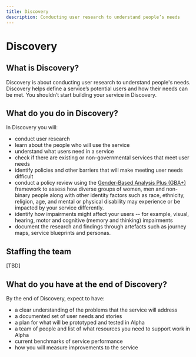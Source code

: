 ```yaml
---
title: Discovery
description: Conducting user research to understand people’s needs
---
```


# Discovery

## What is Discovery?
Discovery is about conducting user research to understand people's needs. Discovery helps define a service’s potential users and how their needs can be met. You shouldn’t start building your service in Discovery.

## What do you do in Discovery?

In Discovery you will:

- conduct user research
- learn about the people who will use the service
- understand what users need in a service
- check if there are existing or non-governmental services that meet user needs
- identify policies and other barriers that will make meeting user needs difficult
- conduct a policy review using the [Gender-Based Analysis Plus (GBA+)](https://cfc-swc.gc.ca/gba-acs/course-cours-en.html) framework to assess how diverse groups of women, men and non-binary people along with other identity factors such as race, ethnicity, religion, age, and mental or physical disability may experience or be impacted by your service differently.
- identify how impairments might affect your users -- for example, visual, hearing, motor and cognitive (memory and thinking) impairments
- document the research and findings through artefacts such as journey maps, service blueprints and personas.

## Staffing the team
[TBD]

## What do you have at the end of Discovery?

By the end of Discovery, expect to have:

- a clear understanding of the problems that the service will address
- a documented set of user needs and stories
- a plan for what will be prototyped and tested in Alpha
- a team of people and list of what resources you need to support work in Alpha
- current benchmarks of service performance
- how you will measure improvements to the service
